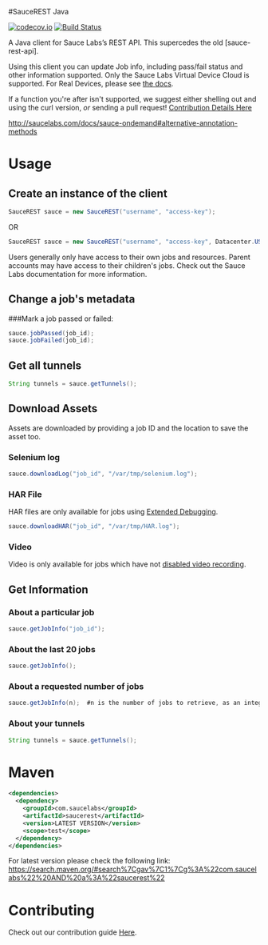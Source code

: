 #SauceREST Java

[![codecov.io](https://codecov.io/github/saucelabs/saucerest-java/coverage.svg?branch=master)](https://codecov.io/github/saucelabs/saucerest-java?branch=master)
[![Build Status](https://travis-ci.org/saucelabs/saucerest-java.svg?branch=master)](https://travis-ci.org/saucelabs/saucerest-java)

A Java client for Sauce Labs’s REST API. This supercedes the old [sauce-rest-api].

Using this client you can update Job info, including pass/fail status and other information supported.  Only the Sauce Labs Virtual Device Cloud is supported.  For Real Devices, please see [the docs](https://api.testobject.com/).

If a function you're after isn't supported, we suggest either shelling out and using the curl version, _or_ sending a pull request!  [Contribution Details Here](https://github.com/saucelabs/saucerest-java/blob/master/contributing.md)

<http://saucelabs.com/docs/sauce-ondemand#alternative-annotation-methods>

# Usage
## Create an instance of the client
```java
SauceREST sauce = new SauceREST("username", "access-key");
```
OR
```java
SauceREST sauce = new SauceREST("username", "access-key", Datacenter.US);
```

Users generally only have access to their own jobs and resources.  Parent accounts may have access to their children's jobs.  Check out the Sauce Labs documentation for more information.

## Change a job's metadata
###Mark a job passed or failed:
```java
sauce.jobPassed(job_id);
sauce.jobFailed(job_id);
```

## Get all tunnels

```java
String tunnels = sauce.getTunnels();
```

## Download Assets
Assets are downloaded by providing a job ID and the location to save the asset too.

### Selenium log

```java
sauce.downloadLog("job_id", "/var/tmp/selenium.log");
```

### HAR File
HAR files are only available for jobs using [Extended Debugging](https://wiki.saucelabs.com/pages/viewpage.action?pageId=70072943).

```java
sauce.downloadHAR("job_id", "/var/tmp/HAR.log");
```

### Video
Video is only available for jobs which have not [disabled video recording](https://wiki.saucelabs.com/display/DOCS/Test+Configuration+Options#TestConfigurationOptions-Disablevideorecording).

## Get Information
### About a particular job
```java
sauce.getJobInfo("job_id");
```

### About the last 20 jobs
```java
sauce.getJobInfo();
```

### About a requested number of jobs
```java
sauce.getJobInfo(n);  #n is the number of jobs to retrieve, as an integer
```

### About your tunnels
```java
String tunnels = sauce.getTunnels();
```

# Maven

```xml
<dependencies>
  <dependency>
    <groupId>com.saucelabs</groupId>
    <artifactId>saucerest</artifactId>
    <version>LATEST VERSION</version>
    <scope>test</scope>
  </dependency>
</dependencies>
```

For latest version please check the following link: https://search.maven.org/#search%7Cgav%7C1%7Cg%3A%22com.saucelabs%22%20AND%20a%3A%22saucerest%22

# Contributing
Check out our contribution guide [Here](https://github.com/saucelabs/saucerest-java/blob/master/contributing.md).

